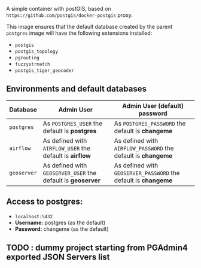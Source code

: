 A simple container with postGIS, based on `https://github.com/postgis/docker-postgis`
 proxy.

This image ensures that the default database created by the parent `postgres` image will have the following extensions installed:
* `postgis`
* `postgis_topology`
* `pgrouting`
* `fuzzystrmatch`
* `postgis_tiger_geocoder`

## Environments and default databases
| Database | Admin User | Admin User (default) password |
|---|---|---|
| `postgres` | As `POSTGRES_USER` the default is **postgres** | As `POSTGRES_PASSWORD` the default is **changeme** |
| `airflow` | As defined with `AIRFLOW_USER` the default is **airflow** | As defined with `AIRFLOW_PASSWORD`  the default is **changeme** |
| `geoserver` | As defined with `GEOSERVER_USER` the default is **geoserver** | As defined with `GEOSERVER_PASSWORD` the default is **changeme** |

## Access to postgres: 
* `localhost:5432`
* **Username:** postgres (as the default)
* **Password:** changeme (as the default)

## TODO : dummy project starting from PGAdmin4 exported JSON Servers list